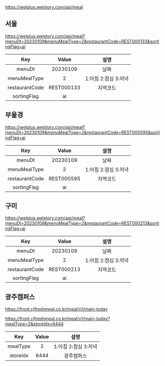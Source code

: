 https://welplus.welstory.com/api/meal

## 서울

https://welplus.welstory.com/api/meal?menuDt=20230109&menuMealType=2&restaurantCode=REST000133&sortingFlag=ai

|Key|Value|설명|
|:---:|:---:|:---:|
|menuDt|20230109|날짜|
|menuMealType|2|1:아침 2:점심 3:저녁|
|restaurantCode|REST000133|지역코드|
|sortingFlag|ai||

## 부울경

https://welplus.welstory.com/api/meal?menuDt=20230109&menuMealType=2&restaurantCode=REST000595&sortingFlag=ai

|Key|Value|설명|
|:---:|:---:|:---:|
|menuDt|20230109|날짜|
|menuMealType|2|1:아침 2:점심 3:저녁|
|restaurantCode|REST000595|지역코드|
|sortingFlag|ai||

## 구미

https://welplus.welstory.com/api/meal?menuDt=20230109&menuMealType=2&restaurantCode=REST000213&sortingFlag=ai

|Key|Value|설명|
|:---:|:---:|:---:|
|menuDt|20230109|날짜|
|menuMealType|2|1:아침 2:점심 3:저녁|
|restaurantCode|REST000213|지역코드|
|sortingFlag|ai||

## 광주캠퍼스
https://front.cjfreshmeal.co.kr/meal/v1/main-today

https://front.cjfreshmeal.co.kr/meal/v1/main-today?mealType=2&storeIdx=6444

|Key|Value|설명|
|:---:|:---:|:---:|
|mealType|2|1:아침 2:점심 3:저녁|
|storeIdx|6444|광주캠퍼스|